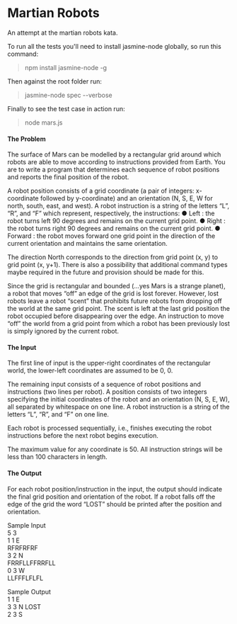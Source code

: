 Martian Robots
==============

An attempt at the martian robots kata.

To run all the tests you'll need to install jasmine-node globally, so run this command:
> npm install jasmine-node -g

Then against the root folder run:
> jasmine-node spec --verbose

Finally to see the test case in action run:
> node mars.js


#### The Problem

The surface of Mars can be modelled by a rectangular grid around which robots are able to
move according to instructions provided from Earth.  You are to write a program that
determines each sequence of robot positions and reports the final position of the robot.

A robot position consists of a grid coordinate (a pair of integers: x-coordinate followed by
y-coordinate) and an orientation (N, S, E, W for north, south, east, and west).
A robot instruction is a string of the letters “L”, “R”, and “F” which represent, respectively, the
instructions:
● Left : the robot turns left 90 degrees and remains on the current grid point.
● Right : the robot turns right 90 degrees and remains on the current grid point.
● Forward : the robot moves forward one grid point in the direction of the current
orientation and maintains the same orientation.

The direction North corresponds to the direction from grid point (x, y) to grid point (x, y+1).
There is also a possibility that additional command types maybe required in the future and
provision should be made for this.

Since the grid is rectangular and bounded (...yes Mars is a strange planet), a robot that
moves “off” an edge of the grid is lost forever. However, lost robots leave a robot “scent” that
prohibits future robots from dropping off the world at the same grid point.  The scent is left at
the last grid position the robot occupied before disappearing over the edge. An instruction to
move “off” the world from a grid point from which a robot has been previously lost is simply
ignored by the current robot.

#### The Input

The first line of input is the upper-right coordinates of the rectangular world, the lower-left
coordinates are assumed to be 0, 0.

The remaining input consists of a sequence of robot positions and instructions (two lines per
robot). A position consists of two integers specifying the initial coordinates of the robot and
an orientation (N, S, E, W), all separated by whitespace on one line.  A robot instruction is a
string of the letters “L”, “R”, and “F” on one line.

Each robot is processed sequentially, i.e., finishes executing the robot instructions before the
next robot begins execution.

The maximum value for any coordinate is 50.
All instruction strings will be less than 100 characters in length.

#### The Output

For each robot position/instruction in the input, the output should indicate the final grid
position and orientation of the robot. If a robot falls off the edge of the grid the word “LOST”
should be printed after the position and orientation.

Sample Input <br />
5 3 <br />
1 1 E <br />
RFRFRFRF <br />
3 2 N <br />
FRRFLLFFRRFLL <br />
0 3 W <br />
LLFFFLFLFL <br />

Sample Output <br />
1 1 E <br />
3 3 N LOST <br />
2 3 S <br />